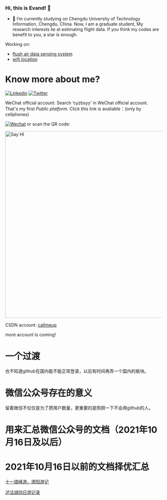 ### Hi, this is Evand! 👋

- 🔭
I’m currently studying on Chengdu University of Technology Information, Chengdu, China.
Now, I am a graduate student, My research interests lie at estimating flight data. If you think my codes are benefit to you, a star is enough.



Working on:

- [flush air data sensing system](https://github.com/FADS)
- [wifi location](https://github.com/wifi-location/)

# Know more about me?

[![Linkedin](https://img.shields.io/badge/-LinkedIn-blue?style=flat&logo=Linkedin&logoColor=white)](https://www.linkedin.com/in/%E4%BF%9D%E7%9D%BF-%E8%92%8B-966abb223/) 
[![Twitter](https://img.shields.io/badge/-Twitter-blue?style=flat&logo=Twitter&logoColor=white)](https://twitter.com/evand70633725)  

WeChat official account: Search ‘cyzbsyy’ in WeChat official account. That's my first *Public platform*.
Click this link is avaliable：(only by cellphones)
 
 [![Wechat](https://img.shields.io/badge/-phodal02-green?style=flat&logo=Wechat&logoColor=white)](http://mp.weixin.qq.com/mp/getmasssendmsg?__biz=MzI3NDYyNDY4OQ==#wechat_webview_type=1&wechat_redirect)
or scan the QR code:
  
  <img  src="https://github.com/evandworld/evandworld/blob/main/%E6%89%AB%E7%A0%81_%E6%90%9C%E7%B4%A2%E8%81%94%E5%90%88%E4%BC%A0%E6%92%AD%E6%A0%B7%E5%BC%8F-%E7%99%BD%E8%89%B2%E7%89%88.png" width="600" title="Say HI">


CSDN account: <a href="https://blog.csdn.net/callmeup" target="_blank">callmeup</a> 


more account is coming!

# 一个过渡
也不知道github在国内能不能正常登录，以后有时间再弄一个国内的板块。

# 微信公众号存在的意义
留着微信不仅仅是为了攒用户数量，更重要的是照顾一下不会用github的人。

# 用来汇总微信公众号的文档（2021年10月16日及以后）




# 2021年10月16日以前的文档择优汇总
[十一错峰游，德阳游记](https://mp.weixin.qq.com/s/bMFoQEmo8YSF57VJieDcig)

[泸沽湖四日游记录](https://mp.weixin.qq.com/s/XOpd05QqJHVRZnUhP54hpg)


<!--
**evandworld/evandworld** is a ✨ _special_ ✨ repository because its `README.md` (this file) appears on your GitHub profile.

Here are some ideas to get you started:

- 🔭 I’m currently working on ...
- 🌱 I’m currently learning ...
- 👯 I’m looking to collaborate on ...
- 🤔 I’m looking for help with ...
- 💬 Ask me about ...
- 📫 How to reach me: ...
- 😄 Pronouns: ...
- ⚡ Fun fact: ...
-->
